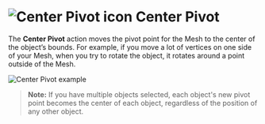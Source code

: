 # ![Center Pivot icon](images/icons/CenterPivot.png) Center Pivot

The __Center Pivot__ action moves the pivot point for the Mesh to the center of the object’s bounds. For example, if you move a lot of vertices on one side of your Mesh, when you try to rotate the object, it rotates around a point outside of the Mesh. 

![Center Pivot example](images/CenterPivot_Example.png)



> **Note:** If you have multiple objects selected, each object's new pivot point becomes the center of each object, regardless of the position of any other object. 
